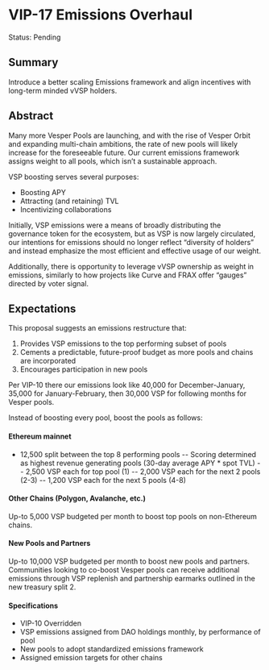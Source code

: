 # VIP-17 Emissions Overhaul
Status: Pending

## Summary
Introduce a better scaling Emissions framework and align incentives with long-term minded vVSP holders.

## Abstract
Many more Vesper Pools are launching, and with the rise of Vesper Orbit and expanding multi-chain ambitions, the rate of new pools will likely increase for the foreseeable future. Our current emissions framework assigns weight to all pools, which isn’t a sustainable approach.

VSP boosting serves several purposes:

- Boosting APY
- Attracting (and retaining) TVL
- Incentivizing collaborations

Initially, VSP emissions were a means of broadly distributing the governance token for the ecosystem, but as VSP is now largely circulated, our intentions for emissions should no longer reflect “diversity of holders” and instead emphasize the most efficient and effective usage of our weight.

Additionally, there is opportunity to leverage vVSP ownership as weight in emissions, similarly to how projects like Curve and FRAX offer “gauges” directed by voter signal.

## Expectations
This proposal suggests an emissions restructure that:

1. Provides VSP emissions to the top performing subset of pools
2. Cements a predictable, future-proof budget as more pools and chains are incorporated
3. Encourages participation in new pools

Per VIP-10 there our emissions look like 40,000 for December-January, 35,000 for January-February, then 30,000 VSP for following months for Vesper pools.

Instead of boosting every pool, boost the pools as follows:

#### Ethereum mainnet

- 12,500 split between the top 8 performing pools
-- Scoring determined as highest revenue generating pools (30-day average APY * spot TVL)
-- 2,500 VSP each for top pool (1)
-- 2,000 VSP each for the next 2 pools (2-3)
-- 1,200 VSP each for the next 5 pools (4-8)

#### Other Chains (Polygon, Avalanche, etc.)
Up-to 5,000 VSP budgeted per month to boost top pools on non-Ethereum chains.

#### New Pools and Partners
Up-to 10,000 VSP budgeted per month to boost new pools and partners.
Communities looking to co-boost Vesper pools can receive additional emissions through VSP replenish and partnership earmarks outlined in the new treasury split 2.

#### Specifications
- VIP-10 Overridden
- VSP emissions assigned from DAO holdings monthly, by performance of pool
- New pools to adopt standardized emissions framework
- Assigned emission targets for other chains
